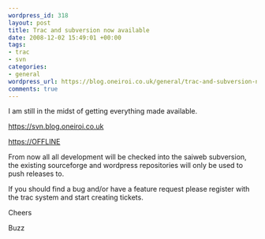 ```yaml
--- 
wordpress_id: 318
layout: post
title: Trac and subversion now available
date: 2008-12-02 15:49:01 +00:00
tags: 
- trac
- svn
categories: 
- general
wordpress_url: https://blog.oneiroi.co.uk/general/trac-and-subversion-now-available
comments: true
---
```

I am still in the midst of getting everything made available.

<a href=" https://svn.blog.oneiroi.co.uk">
https://svn.blog.oneiroi.co.uk</a>

<a href="https://OFFLINE">https://OFFLINE</a>

From now all all development will be checked into the saiweb subversion, the existing sourceforge and wordpress repositories will only be used to push releases to.

If you should find a bug and/or have a feature request please register with the trac system and start creating tickets.

Cheers


Buzz
